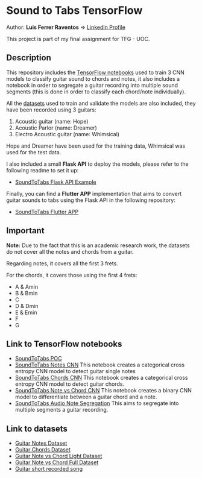 # Sound to Tabs TensorFlow
Author: **Luis Ferrer Raventos** => [LinkedIn Profile](https://www.linkedin.com/in/luis-ferrer-raventos/)

This project is part of my final assignment for TFG - UOC.

## Description

This repository includes the [TensorFlow notebooks](/notebooks) used to train 3 CNN models to classify guitar sound to chords and notes,
it also includes a notebook in order to segregate a guitar recording into multiple sound segments (this is done in order to classify each chord/note individually).

All the [datasets](/datasets) used to train and validate the models are also included, they have been recorded using 3 guitars:
1. Acoustic guitar (name: Hope)
2. Acoustic Parlor (name: Dreamer)
3. Electro Acoustic guitar (name: Whimsical)

Hope and Dreamer have been used for the training data, Whimsical was used for the test data.

I also included a small **Flask API** to deploy the models, please refer to the following readme to set it up:

- [SoundToTabs Flask API Example](api/README.md)


Finally, you can find a **Flutter APP** implementation that aims to convert guitar sounds to tabs using the Flask API in the following repository:
- [SoundToTabs Flutter APP](https://github.com/lferrerraventos/SoundToTabs)

## Important

**Note:** Due to the fact that this is an academic research work, the datasets do not cover all the notes and chords from a guitar. 

Regarding notes, it covers all the first 3 frets. 

For the chords, it covers those using the first 4 frets: 
- A & Amin
- B & Bmin
- C
- D & Dmin
- E & Emin
- F
- G



## Link to TensorFlow notebooks

* [SoundToTabs POC](notebooks/TFG_75_679_TensorFlow_POC_GuitarSoundToTabs.ipynb)
* [SoundToTabs Notes CNN](notebooks/TFG-75.679-TensorFlow-SoundToTabs-NotesCNN.ipynb) This notebook creates a categorical cross entropy CNN model to detect guitar single notes
* [SoundToTabs Chords CNN](notebooks/TFG-75.679-TensorFlow-SoundToTabs-ChordsCNN.ipynb) This notebook creates a categorical cross entropy CNN model to detect guitar chords.
* [SoundToTabs Note vs Chord CNN](notebooks/TFG-75.679-TensorFlow-SoundToTabs-NoteVsChordCNN.ipynb) This notebook creates a binary CNN model to differentiate between a guitar chord and a note.
* [SoundToTabs Audio Note Segregation](notebooks/TFG-75.679-TensorFlow-SoundToTabs-AudioNotesSegregation.ipynb) This aims to segregate into multiple segments a guitar recording.

## Link to datasets
* [Guitar Notes Dataset](https://github.com/lferrerraventos/SoundToTabs/raw/main/notebooks/datasets/Notes.zip)
* [Guitar Chords Dataset](https://github.com/lferrerraventos/SoundToTabs/raw/main/notebooks/datasets/Chords.zip)
* [Guitar Note vs Chord Light Dataset](https://github.com/lferrerraventos/SoundToTabs/raw/main/notebooks/datasets/ChordsVsNotesLight.zip)
* [Guitar Note vs Chord Full Dataset](https://github.com/lferrerraventos/SoundToTabs/raw/main/notebooks/datasets/ChordsVsNotesFull.zip)
* [Guitar short recorded song](notebooks/datasets/shortguitarsong.mp3)